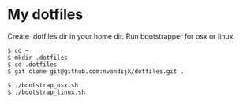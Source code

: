 My dotfiles
===========

Create .dotfiles dir in your home dir. Run bootstrapper for osx or linux.

    $ cd ~
    $ mkdir .dotfiles
    $ cd .dotfiles
    $ git clone git@github.com:nvandijk/dotfiles.git .

    $ ./bootstrap_osx.sh
    $ ./bootstrap_linux.sh
